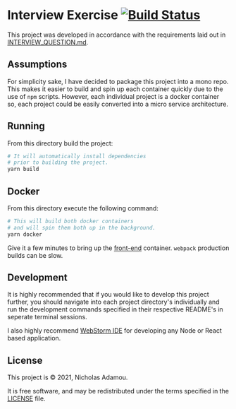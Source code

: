 # Interview Exercise [![Build Status](https://travis-ci.org/nicholasadamou/interview-exercise.svg?branch=master)](https://travis-ci.org/nicholasadamou/interview-exercise)

This project was developed in accordance with the requirements laid out in [INTERVIEW_QUESTION.md](INTERVIEW_QUESTION.md).

## Assumptions

For simplicity sake, I have decided to package this project into a mono repo. This makes it easier to build and spin up each container quickly due to the use of `npm` scripts. However, each individual project is a docker container so, each project could be easily converted into a micro service architecture.

## Running

From this directory build the project:

```bash
# It will automatically install dependencies
# prior to building the project.
yarn build
```

## Docker

From this directory execute the following command:

```bash
# This will build both docker containers
# and will spin them both up in the background.
yarn docker
```

Give it a few minutes to bring up the [front-end](/front-end) container. `webpack` production builds can be slow.

## Development

It is highly recommended that if you would like to develop this project further, you should navigate into each project directory's individually and run the development commands specified in their respective README's in seperate terminal sessions.

I also highly recommend [WebStorm IDE](https://www.jetbrains.com/webstorm/) for developing any Node or React based application.

## License

This project  is © 2021, Nicholas Adamou.

It is free software, and may be redistributed under the terms specified in the [LICENSE] file.

[license]: LICENSE
